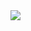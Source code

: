 <a href="https://github.com/anuraghazra/github-readme-stats">
  <img align="center" src="https://github-readme-stats.vercel.app/api?username=akolight&show_icons=true&theme=transparent&hide_border=true" />
</a>
<a href="https://github.com/quacksire">
  <img align="center" src="https://github-readme-stats.vercel.app/api/top-langs/?username=akolight&layout=compact&theme=transparent&hide_border=true&hide=html />
</a>


<!--
**child-duckling/child-duckling** is a ✨ _special_ ✨ repository because its `README.md` (this file) appears on your GitHub profile.

Here are some ideas to get you started:

- 🔭 I’m currently working on ...
- 🌱 I’m currently learning ...
- 👯 I’m looking to collaborate on ...
- 🤔 I’m looking for help with ...
- 💬 Ask me about ...
- 📫 How to reach me: ...
- 😄 Pronouns: ...
- ⚡ Fun fact: ...
-->
